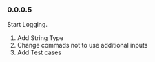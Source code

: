 ### 0.0.0.5 ###
Start Logging.

1. Add String Type
2. Change commads not to use additional inputs
3. Add Test cases
